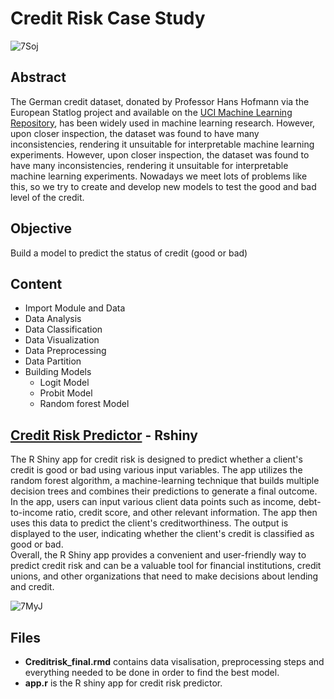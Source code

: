 # Credit Risk Case Study
![7Soj](https://user-images.githubusercontent.com/56012015/230990960-a2e14f3e-a1e0-435a-a2a7-196620da7f66.gif)
## Abstract
The German credit dataset, donated by Professor Hans Hofmann via the European Statlog project and available on the [UCI Machine
Learning Repository](https://archive.ics.uci.edu/ml/datasets/South+German+Credit+%28UPDATE%29), has been widely used in machine learning research. However, upon closer inspection, the dataset was found to
have many inconsistencies, rendering it unsuitable for interpretable machine learning experiments. However, upon closer inspection, the dataset was found to
have many inconsistencies, rendering it unsuitable for interpretable machine learning experiments. Nowadays we meet
lots of problems like this, so we try to create and develop new models to test the good and bad level of the credit.

## Objective
Build a model to predict the status of credit (good or bad)

## Content
* Import Module and Data<br>
* Data Analysis<br>
* Data Classification<br>
* Data Visualization<br>
* Data Preprocessing<br>
* Data Partition<br>
* Building Models
  * Logit Model
  * Probit Model
  * Random forest Model
 
## [Credit Risk Predictor](https://929txs-ken.shinyapps.io/Rshiny-CreditRisk/) - Rshiny
The R Shiny app for credit risk is designed to predict whether a client's credit is good or bad
using various input variables. The app utilizes the random forest algorithm, a
machine-learning technique that builds multiple decision trees and combines their predictions
to generate a final outcome.<br>
In the app, users can input various client data points such as income, debt-to-income ratio,
credit score, and other relevant information. The app then uses this data to predict the client's
creditworthiness. The output is displayed to the user, indicating whether the client's credit is
classified as good or bad.<br>
Overall, the R Shiny app provides a convenient and user-friendly way to predict credit risk
and can be a valuable tool for financial institutions, credit unions, and other organizations that
need to make decisions about lending and credit.<br>

![7MyJ](https://user-images.githubusercontent.com/56012015/230990998-4dda2c1e-f687-4924-b45e-9c269af35fd8.gif)<br>
## Files
* **Creditrisk_final.rmd** contains data visalisation, preprocessing steps and everything needed to be done in order to find the best model.<br>
* **app.r** is the R shiny app for credit risk predictor.
  

